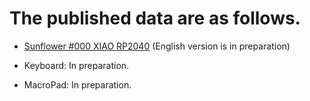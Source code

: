 # The published data are as follows.



- [Sunflower #000 XIAO RP2040](https://github.com/hide-key/testamatta/blob/main/sunflower/buildguide_sunflower_001.md) (English version is in preparation)

- Keyboard: In preparation.
- MacroPad: In preparation.